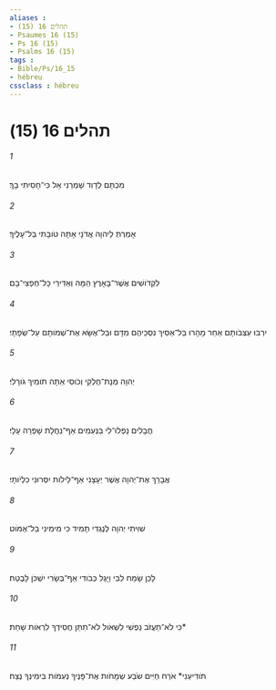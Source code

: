 ```yaml
---
aliases : 
- תהלים 16 (15)
- Psaumes 16 (15)
- Ps 16 (15)
- Psalms 16 (15)
tags : 
- Bible/Ps/16_15
- hébreu
cssclass : hébreu
---
```


# תהלים 16 (15)

###### 1
מִכְתָּם לְדָוִד שָׁמְרֵנִי אֵל כִּי־חָסִיתִי בָךְ׃
###### 2
אָמַרְתְּ לַיהוָה אֲדֹנָי אָתָּה טֹובָתִי בַּל־עָלֶיךָ׃
###### 3
לִקְדֹושִׁים אֲשֶׁר־בָּאָרֶץ הֵמָּה וְאַדִּירֵי כָּל־חֶפְצִי־בָם׃
###### 4
יִרְבּוּ עַצְּבֹותָם אַחֵר מָהָרוּ בַּל־אַסִּיךְ נִסְכֵּיהֶם מִדָּם וּבַל־אֶשָּׂא אֶת־שְׁמֹותָם עַל־שְׂפָתָי׃
###### 5
יְהוָה מְנָת־חֶלְקִי וְכֹוסִי אַתָּה תֹּומִיךְ גֹּורָלִי׃
###### 6
חֲבָלִים נָפְלוּ־לִי בַּנְּעִמִים אַף־נַחֲלָת שָׁפְרָה עָלָי׃
###### 7
אֲבָרֵךְ אֶת־יְהוָה אֲשֶׁר יְעָצָנִי אַף־לֵילֹות יִסְּרוּנִי כִלְיֹותָי׃
###### 8
שִׁוִּיתִי יְהוָה לְנֶגְדִּי תָמִיד כִּי מִימִינִי בַּל־אֶמֹּוט׃
###### 9
לָכֵן שָׂמַח לִבִּי וַיָּגֶל כְּבֹודִי אַף־בְּשָׂרִי יִשְׁכֹּן לָבֶטַח׃
###### 10
כִּי לֹא־תַעֲזֹב נַפְשִׁי לִשְׁאֹול לֹא־תִתֵּן חֲסִידְךָ לִרְאֹות שָׁחַת׃*
###### 11
תֹּודִיעֵנִי* אֹרַח חַיִּים שֹׂבַע שְׂמָחֹות אֶת־פָּנֶיךָ נְעִמֹות בִּימִינְךָ נֶצַח׃
